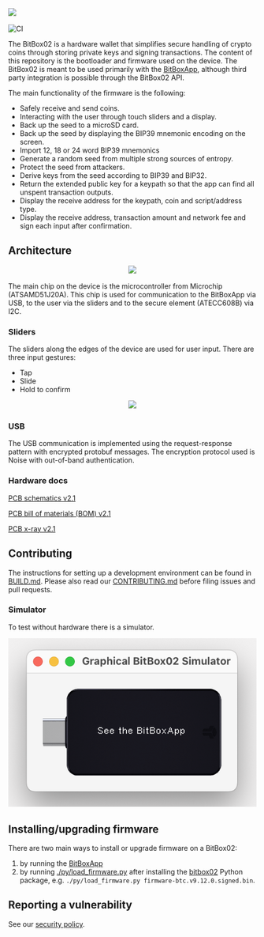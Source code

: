 <img src="./doc/BB02_logo_github.svg" width="345px"/>

![CI](https://github.com/BitBoxSwiss/bitbox02-firmware/workflows/ci/badge.svg?branch=master)

The BitBox02 is a hardware wallet that simplifies secure handling of crypto coins through storing
private keys and signing transactions. The content of this repository is the bootloader and firmware
used on the device. The BitBox02 is meant to be used primarily with the
[BitBoxApp](https://github.com/BitBoxSwiss/bitbox-wallet-app), although third party integration is
possible through the BitBox02 API.

The main functionality of the firmware is the following:

* Safely receive and send coins.
* Interacting with the user through touch sliders and a display.
* Back up the seed to a microSD card.
* Back up the seed by displaying the BIP39 mnemonic encoding on the screen.
* Import 12, 18 or 24 word BIP39 mnemonics
* Generate a random seed from multiple strong sources of entropy.
* Protect the seed from attackers.
* Derive keys from the seed according to BIP39 and BIP32.
* Return the extended public key for a keypath so that the app can find all unspent transaction
  outputs.
* Display the receive address for the keypath, coin and script/address type.
* Display the receive address, transaction amount and network fee and sign each input after
  confirmation.

## Architecture

<p align="center"><img src="./doc/bb02-firmware-arch.svg" width="80%" /></p>

The main chip on the device is the microcontroller from Microchip (ATSAMD51J20A). This chip is used
for communication to the BitBoxApp via USB, to the user via the sliders and to the secure element
(ATECC608B) via I2C.

### Sliders

The sliders along the edges of the device are used for user input. There are three input gestures:
* Tap
* Slide
* Hold to confirm

<p align="center"><img src="./doc/bb02PwEntry.gif" /></p>

### USB

The USB communication is implemented using the request-response pattern with encrypted protobuf
messages. The encryption protocol used is Noise with out-of-band authentication.

### Hardware docs

[PCB schematics v2.1](./doc/bb02_v2.10_schematics.pdf)

[PCB bill of materials (BOM) v2.1](./doc/bb02_bom_v2.10.pdf)

[PCB x-ray v2.1](./doc/bb02_xray_v2.10_top_pcb.png)

## Contributing

The instructions for setting up a development environment can be found in [BUILD.md](BUILD.md).
Please also read our [CONTRIBUTING.md](CONTRIBUTING.md) before filing issues and pull requests.

### Simulator

To test without hardware there is a simulator.

<p align="center"><img src="./doc/bb02-simulator-graphical.png" /></p>


## Installing/upgrading firmware

There are two main ways to install or upgrade firmware on a BitBox02:

1. by running the [BitBoxApp](https://github.com/BitBoxSwiss/bitbox-wallet-app/)
2. by running [./py/load_firmware.py](./py/load_firmware.py) after installing the [bitbox02](./py)
   Python package, e.g. `./py/load_firmware.py firmware-btc.v9.12.0.signed.bin`.

## Reporting a vulnerability

See our [security policy](SECURITY.md).
